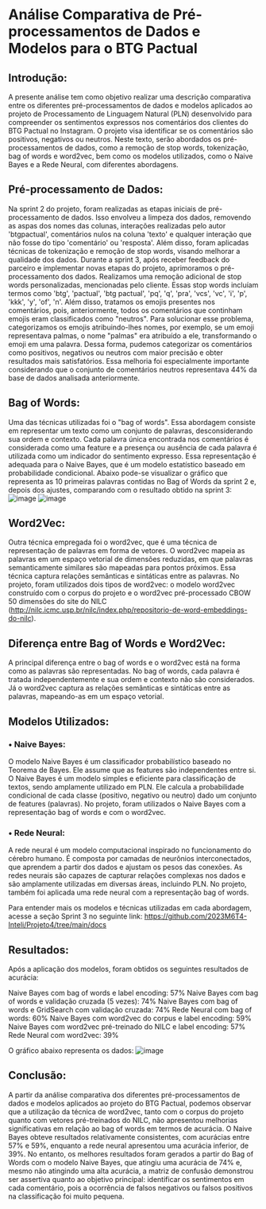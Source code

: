 # Análise Comparativa de Pré-processamentos de Dados e Modelos para o BTG Pactual

## **Introdução:**

A presente análise tem como objetivo realizar uma descrição comparativa entre os diferentes pré-processamentos de dados e modelos aplicados ao projeto de Processamento de Linguagem Natural (PLN) desenvolvido para compreender os sentimentos expressos nos comentários dos clientes do BTG Pactual no Instagram. O projeto visa identificar se os comentários são positivos, negativos ou neutros. Neste texto, serão abordados os pré-processamentos de dados, como a remoção de stop words, tokenização, bag of words e word2vec, bem como os modelos utilizados, como o Naive Bayes e a Rede Neural, com diferentes abordagens.

## **Pré-processamento de Dados:**

Na sprint 2 do projeto, foram realizadas as etapas iniciais de pré-processamento de dados. Isso envolveu a limpeza dos dados, removendo as aspas dos nomes das colunas, interações realizadas pelo autor 'btgpactual', comentários nulos na coluna 'texto' e qualquer interação que não fosse do tipo 'comentário' ou 'resposta'. Além disso, foram aplicadas técnicas de tokenização e remoção de stop words, visando melhorar a qualidade dos dados. Durante a sprint 3, após receber feedback do parceiro e implementar novas etapas do projeto, aprimoramos o pré-processamento dos dados. Realizamos uma remoção adicional de stop words personalizadas, mencionadas pelo cliente. Essas stop words incluíam termos como 'btg', 'pactual', 'btg pactual', 'pq', 'q', 'pra', 'vcs', 'vc', 'i', 'p', 'kkk', 'y', 'of', 'n'. Além disso, tratamos os emojis presentes nos comentários, pois, anteriormente, todos os comentários que continham emojis eram classificados como "neutros". Para solucionar esse problema, categorizamos os emojis atribuindo-lhes nomes, por exemplo, se um emoji representava palmas, o nome "palmas" era atribuído a ele, transformando o emoji em uma palavra. Dessa forma, pudemos categorizar os comentários como positivos, negativos ou neutros com maior precisão e obter resultados mais satisfatórios. Essa melhoria foi especialmente importante considerando que o conjunto de comentários neutros representava 44% da base de dados analisada anteriormente.

## **Bag of Words:**

Uma das técnicas utilizadas foi o "bag of words". Essa abordagem consiste em representar um texto como um conjunto de palavras, desconsiderando sua ordem e contexto. Cada palavra única encontrada nos comentários é considerada como uma feature e a presença ou ausência de cada palavra é utilizada como um indicador do sentimento expresso. Essa representação é adequada para o Naive Bayes, que é um modelo estatístico baseado em probabilidade condicional.
Abaixo pode-se visualizar o gráfico que representa as 10 primeiras palavras contidas no Bag of Words da sprint 2 e, depois dos ajustes, comparando com o resultado obtido na sprint 3:
![image](https://github.com/2023M6T4-Inteli/Projeto4/assets/68927480/1f61c8ae-0fba-4b52-9023-5024fe08980d)
![image](https://github.com/2023M6T4-Inteli/Projeto4/assets/68927480/d9fdcd72-a1e7-41d8-9f6c-06c9a6ccff3e)

## **Word2Vec:**

Outra técnica empregada foi o word2vec, que é uma técnica de representação de palavras em forma de vetores. O word2vec mapeia as palavras em um espaço vetorial de dimensões reduzidas, em que palavras semanticamente similares são mapeadas para pontos próximos. Essa técnica captura relações semânticas e sintáticas entre as palavras. No projeto, foram utilizados dois tipos de word2vec: o modelo word2vec construído com o corpus do projeto e o word2vec pré-processado CBOW 50 dimensões do site do NILC (http://nilc.icmc.usp.br/nilc/index.php/repositorio-de-word-embeddings-do-nilc).

## **Diferença entre Bag of Words e Word2Vec:**

A principal diferença entre o bag of words e o word2vec está na forma como as palavras são representadas. No bag of words, cada palavra é tratada independentemente e sua ordem e contexto não são considerados. Já o word2vec captura as relações semânticas e sintáticas entre as palavras, mapeando-as em um espaço vetorial.

## **Modelos Utilizados:**

### • Naive Bayes:

O modelo Naive Bayes é um classificador probabilístico baseado no Teorema de Bayes. Ele assume que as features são independentes entre si. O Naive Bayes é um modelo simples e eficiente para classificação de textos, sendo amplamente utilizado em PLN. Ele calcula a probabilidade condicional de cada classe (positivo, negativo ou neutro) dado um conjunto de features (palavras). No projeto, foram utilizados o Naive Bayes com a representação bag of words e com o word2vec.

### • Rede Neural:

A rede neural é um modelo computacional inspirado no funcionamento do cérebro humano. É composta por camadas de neurônios interconectados, que aprendem a partir dos dados e ajustam os pesos das conexões. As redes neurais são capazes de capturar relações complexas nos dados e são amplamente utilizadas em diversas áreas, incluindo PLN. No projeto, também foi aplicada uma rede neural com a representação bag of words.

Para entender mais os modelos e técnicas utilizadas em cada abordagem, acesse a seção Sprint 3 no seguinte link: https://github.com/2023M6T4-Inteli/Projeto4/tree/main/docs

## **Resultados:**

Após a aplicação dos modelos, foram obtidos os seguintes resultados de acurácia:

Naive Bayes com bag of words e label encoding: 57%
Naive Bayes com bag of words e validação cruzada (5 vezes): 74%
Naive Bayes com bag of words e GridSearch com validação cruzada: 74%
Rede Neural com bag of words: 60%
Naive Bayes com word2vec do corpus e label encoding: 59%
Naive Bayes com word2vec pré-treinado do NILC e label encoding: 57%
Rede Neural com word2vec: 39%

O gráfico abaixo representa os dados:
![image](https://github.com/2023M6T4-Inteli/Projeto4/assets/68927480/48595cf0-d213-48cc-bc0f-481c2e0fae0c)

## **Conclusão:**

A partir da análise comparativa dos diferentes pré-processamentos de dados e modelos aplicados ao projeto do BTG Pactual, podemos observar que a utilização da técnica de word2vec, tanto com o corpus do projeto quanto com vetores pré-treinados do NILC, não apresentou melhorias significativas em relação ao bag of words em termos de acurácia. O Naive Bayes obteve resultados relativamente consistentes, com acurácias entre 57% e 59%, enquanto a rede neural apresentou uma acurácia inferior, de 39%. No entanto, os melhores resultados foram gerados a partir do Bag of Words com o modelo Naive Bayes, que atingiu uma acurácia de 74% e, mesmo não atingindo uma alta acurácia, a matriz de confusão demonstrou ser assertiva quanto ao objetivo principal: identificar os sentimentos em cada comentário, pois a ocorrência de falsos negativos ou falsos positivos na classificação foi muito pequena.

